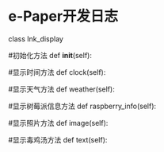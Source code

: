 # e-Paper开发日志

class Ink_display

#初始化方法
def __init__(self):
    
#显示时间方法
def clock(self):

#显示天气方法
def weather(self):

#显示树莓派信息方法
def raspberry_info(self):
    
#显示照片方法
def image(self):
    
#显示毒鸡汤方法
def text(self):
